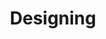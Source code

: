 ---
layout: page.njk
tags: page
key: designing_it
title: Designing
parent: getting-started_it
order: 2
availablelanguages: 
    - de
    - en
---